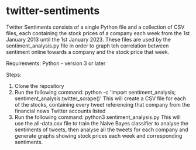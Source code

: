# twitter-sentiments
Twitter Sentiments consists of a single Python file and a collection of CSV files, each containing the stock prices of a company each week from the 1st January 2013 until the 1st January 2023. These files are used by the sentiment_analysis.py file in order to graph teh correlation between sentiment online towards a company and the stock price that week.

Requirements:
Python - version 3 or later

Steps:
1. Clone the repository
2. Run the following command:
    python -c 'import sentiment_analysis; sentiment_analysis.twitter_scrape()'
This will create a CSV file for each of the stocks, containing every tweet referencing that company from the financial news Twitter accounts listed
3. Run the following command:
    python3 sentiment_analysis.py
This will use the all-data.csv file to train the Naive Bayes classifier to analyse the sentiments of tweets, then analyse all the tweets for each company and generate graphs showing stock prices each week and corresponding sentiments.